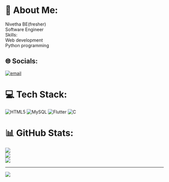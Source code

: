 # 💫 About Me:
Nivetha BE(fresher)<br>Software Engineer <br>Skills:<br>Web development <br>Python programming <br>


## 🌐 Socials:
[![email](https://img.shields.io/badge/Email-D14836?logo=gmail&logoColor=white)](mailto:nivethasornam@gmail.com) 

# 💻 Tech Stack:
![HTML5](https://img.shields.io/badge/html5-%23E34F26.svg?style=for-the-badge&logo=html5&logoColor=white) ![MySQL](https://img.shields.io/badge/mysql-4479A1.svg?style=for-the-badge&logo=mysql&logoColor=white) ![Flutter](https://img.shields.io/badge/Flutter-%2302569B.svg?style=for-the-badge&logo=Flutter&logoColor=white) ![C](https://img.shields.io/badge/c-%2300599C.svg?style=for-the-badge&logo=c&logoColor=white)
# 📊 GitHub Stats:
![](https://github-readme-stats.vercel.app/api?username=Nivimomslittleprincess&theme=dark&hide_border=false&include_all_commits=false&count_private=false)<br/>
![](https://github-readme-streak-stats.herokuapp.com/?user=Nivimomslittleprincess&theme=dark&hide_border=false)<br/>
![](https://github-readme-stats.vercel.app/api/top-langs/?username=Nivimomslittleprincess&theme=dark&hide_border=false&include_all_commits=false&count_private=false&layout=compact)

---
[![](https://visitcount.itsvg.in/api?id=Nivimomslittleprincess&icon=0&color=0)](https://visitcount.itsvg.in)

<!-- Proudly created with GPRM ( https://gprm.itsvg.in ) -->

